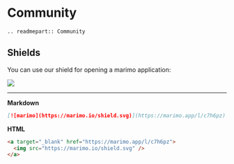# Community

```{eval-rst}
.. readmepart:: Community
```

## Shields

You can use our shield for opening a marimo application:

<a target="_blank" href="https://marimo.app/l/c7h6pz">
  <img src="https://marimo.io/shield.svg"/>
</a>

---

**Markdown**

```markdown
[![marimo](https://marimo.io/shield.svg)](https://marimo.app/l/c7h6pz)
```

**HTML**

```html
<a target="_blank" href="https://marimo.app/l/c7h6pz">
  <img src="https://marimo.io/shield.svg" />
</a>
```
